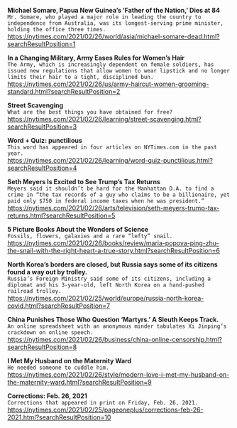 **Michael Somare, Papua New Guinea’s ‘Father of the Nation,’ Dies at 84**\
`Mr. Somare, who played a major role in leading the country to independence from Australia, was its longest-serving prime minister, holding the office three times.`\
https://nytimes.com/2021/02/26/world/asia/michael-somare-dead.html?searchResultPosition=1

**In a Changing Military, Army Eases Rules for Women’s Hair**\
`The Army, which is increasingly dependent on female soldiers, has issued new regulations that allow women to wear lipstick and no longer limits their hair to a tight, disciplined bun.`\
https://nytimes.com/2021/02/26/us/army-haircut-women-grooming-standard.html?searchResultPosition=2

**Street Scavenging**\
`What are the best things you have obtained for free?`\
https://nytimes.com/2021/02/26/learning/street-scavenging.html?searchResultPosition=3

**Word + Quiz: punctilious**\
`This word has appeared in four articles on NYTimes.com in the past year.`\
https://nytimes.com/2021/02/26/learning/word-quiz-punctilious.html?searchResultPosition=4

**Seth Meyers Is Excited to See Trump’s Tax Returns**\
`Meyers said it shouldn’t be hard for the Manhattan D.A. to find a crime in “the tax records of a guy who claims to be a billionaire, yet paid only $750 in federal income taxes when he was president.”`\
https://nytimes.com/2021/02/26/arts/television/seth-meyers-trump-tax-returns.html?searchResultPosition=5

**5 Picture Books About the Wonders of Science**\
`Fossils, flowers, galaxies and a rare “lefty” snail.`\
https://nytimes.com/2021/02/26/books/review/maria-popova-ping-zhu-the-snail-with-the-right-heart-a-true-story.html?searchResultPosition=6

**North Korea’s borders are closed, but Russia says some of its citizens found a way out by trolley.**\
`Russia’s Foreign Ministry said some of its citizens, including a diplomat and his 3-year-old, left North Korea on a hand-pushed railroad trolley.`\
https://nytimes.com/2021/02/25/world/europe/russia-north-korea-covid.html?searchResultPosition=7

**China Punishes Those Who Question ‘Martyrs.’ A Sleuth Keeps Track.**\
`An online spreadsheet with an anonymous minder tabulates Xi Jinping’s crackdown on online speech.`\
https://nytimes.com/2021/02/26/business/china-online-censorship.html?searchResultPosition=8

**I Met My Husband on the Maternity Ward**\
`He needed someone to cuddle him.`\
https://nytimes.com/2021/02/26/style/modern-love-i-met-my-husband-on-the-maternity-ward.html?searchResultPosition=9

**Corrections: Feb. 26, 2021**\
`Corrections that appeared in print on Friday, Feb. 26, 2021.`\
https://nytimes.com/2021/02/25/pageoneplus/corrections-feb-26-2021.html?searchResultPosition=10

